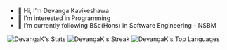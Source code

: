 - 👋 Hi, I’m Devanga Kavikeshawa
- 👀 I’m interested in Programming
- 🌱 I’m currently following BSc(Hons) in Software Engineering - NSBM

<!---
DevangaK/DevangaK is a ✨ special ✨ repository because its `README.md` (this file) appears on your GitHub profile.
You can click the Preview link to take a look at your changes.
--->

![DevangaK's Stats](https://github-readme-stats.vercel.app/api?username=DevangaK&theme=nightowl&show_icons=true&hide_border=true&count_private=true&)
![DevangaK's Streak](https://github-readme-streak-stats.herokuapp.com/?user=DevangaK&theme=vue-dark&hide_border=true)
![DevangaK's Top Languages](https://github-readme-stats.vercel.app/api/top-langs/?username=DevangaK&theme=nightowl&show_icons=true&hide_border=true&layout=compact)
